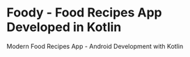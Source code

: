 # Foody - Food Recipes App Developed in Kotlin

Modern Food Recipes App - Android Development with Kotlin

